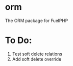 orm
===

The ORM package for FuelPHP

# To Do:
1. Test soft delete relations
2. Add soft delete override
